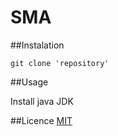# SMA

##Instalation

```git
git clone 'repository'
```

##Usage

Install java JDK

##Licence
[MIT](https://choosealicense.com/licenses/mit/)
